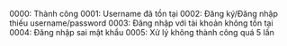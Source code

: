 0000: Thành công
0001: Username đã tồn tại
0002: Đăng ký/Đăng nhập thiếu username/password
0003: Đăng nhập với tài khoản không tồn tại
0004: Đăng nhập sai mật khẩu
0005: Xử lý không thành công quá 5 lần
